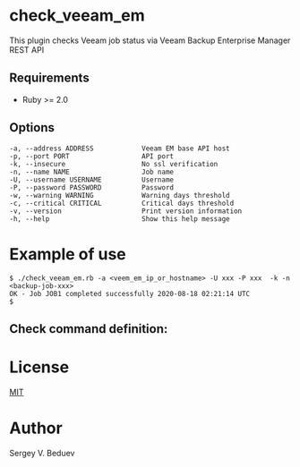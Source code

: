 # check_veeam_em

This plugin checks Veeam job status via Veeam Backup Enterprise Manager REST API

## Requirements
* Ruby >= 2.0

## Options

    -a, --address ADDRESS            Veeam EM base API host
    -p, --port PORT                  API port
    -k, --insecure                   No ssl verification
    -n, --name NAME                  Job name
    -U, --username USERNAME          Username
    -P, --password PASSWORD          Password
    -w, --warning WARNING            Warning days threshold
    -c, --critical CRITICAL          Critical days threshold
    -v, --version                    Print version information
    -h, --help                       Show this help message


# Example of use


    $ ./check_veeam_em.rb -a <veem_em_ip_or_hostname> -U xxx -P xxx  -k -n <backup-job-xxx>
    OK - Job JOB1 completed successfully 2020-08-18 02:21:14 UTC
    $

## Check command definition:


# License

[MIT](https://opensource.org/licenses/MIT)

# Author
Sergey V. Beduev
